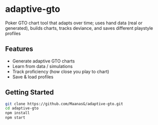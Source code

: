 # adaptive-gto

Poker GTO chart tool that adapts over time; uses hand data (real or generated), builds charts, tracks deviance, and saves different playstyle profiles

## Features
- Generate adaptive GTO charts
- Learn from data / simulations
- Track proficiency (how close you play to chart)
- Save & load profiles

## Getting Started
```bash
git clone https://github.com/MaanasG/adaptive-gto.git
cd adaptive-gto
npm install
npm start

